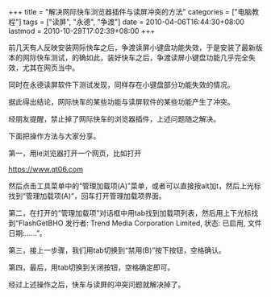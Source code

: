 +++
title = "解决网际快车浏览器插件与读屏冲突的方法"
categories = ["电脑教程"]
tags = ["读屏", "永德", "争渡"]
date = 2010-04-06T16:44:30+08:00
lastmod = 2010-10-29T17:02:39+08:00
+++



前几天有人反映安装网际快车之后，争渡读屏小键盘功能失效，于是安装了最新版本的网际快车测试，的确如此，装好快车之后，争渡读屏小键盘功能几乎完全失效，尤其在网页当中。

同时在永德读屏软件下测试发现，同样存在小键盘部分功能失效的情况。

据此得出结论，网际快车的某些功能与读屏软件的某些功能产生了冲突。

经朋友提醒，禁止掉了网际快车的浏览器插件，上述问题随之解决。

下面把操作方法与大家分享。



第一，用ie浏览器打开一个网页，比如打开

https://www.qt06.com

然后点击工具菜单中的“管理加载项(A)”菜单，或者可以直接按alt加t，然后上光标找到“管理加载项(A)”，回车打开管理加载项界面。

第二，在打开的“管理加载项”对话框中用tab找到加载项列表，然后用上下光标找到“FlashGetBHO 发行者: Trend Media Corporation Limited, 状态: 已启用, 文件日期:……”。

第三，接上一步骤，我们用tab切换到“禁用(B)”按下按钮，空格确认。

第四，最后，用tab切换到关闭按钮，空格确定即可。

经过上述操作之后，快车与读屏的冲突问题就解决掉了。

